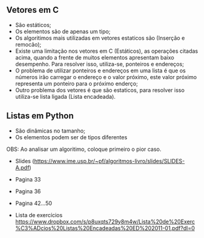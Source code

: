 ## Vetores em C

 * São estáticos;
 * Os elementos são de apenas um tipo;
 * Os algoritimos mais utilizadas em vetores estaticos são (Inserção e remocão);
 * Existe uma limitação nos vetores em C (Estáticos), as operações citadas acima, quando a frente de muitos elementos apresentam baixo desempenho. Para resolver isso, utiliza-se, ponteiros e endereços;
 * O problema de utilizar ponteiros e endereços em uma lista é que os números irão carregar o endereço e o valor próximo, este valor próximo representa um ponteiro para o próximo enderço;
 * Outro problema dos vetores é que são estaticos, para resolver isso utiliza-se lista ligada (Lista encadeada).

## Listas em Python

 * São dinâmicas no tamanho;
 * Os elementos podem ser de tipos diferentes

OBS: Ao analisar um algoritimo, coloque primeiro o pior caso.

* Slides (https://www.ime.usp.br/~pf/algoritmos-livro/slides/SLIDES-A.pdf)
 * Pagina 33
 * Pagina 36
 * Pagina 42...50

 * Lista de exercícios
 https://www.dropbox.com/s/p8uxqts729y8m4w/Lista%20de%20Exerc%C3%ADcios%20Listas%20Encadeadas%20ED%202011-01.pdf?dl=0
